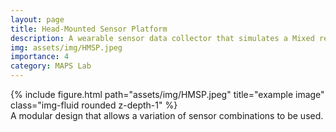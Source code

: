 ```yaml
---
layout: page
title: Head-Mounted Sensor Platform
description: A wearable sensor data collector that simulates a Mixed reality (MR) device.
img: assets/img/HMSP.jpeg
importance: 4
category: MAPS Lab
---
```


<div class="row">
    <div class="col-sm mt-3 mt-md-0">
        {% include figure.html path="assets/img/HMSP.jpeg" title="example image" class="img-fluid rounded z-depth-1" %}
    </div>
</div>
<div class="caption">
    A modular design that allows a variation of sensor combinations to be used.
</div>